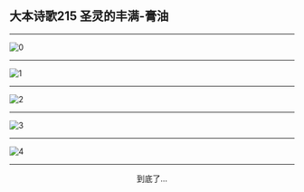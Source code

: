 
## 大本诗歌215 圣灵的丰满-膏油
        
<div id="aplayer0"></div>

---

<img alt="0" data-original="/data/d0214/0">

---

<img alt="1" data-original="/data/d0214/1">

---

<img alt="2" data-original="/data/d0214/2">

---

<img alt="3" data-original="/data/d0214/3">

---

<img alt="4" data-original="/data/d0214/4">

---

<p style="text-align: center">到底了...</p>

<script src="/js/dist-view.js"></script>

<script>
MAIN.id = 'd0214';
        
const ap0 = new APlayer({
    container: document.getElementById('aplayer0'),
    volume: 1,
    loop: 'none',
    preload: 'none',
    audio: [{
        name: '大本诗歌215.mp3',
        artist: '大本诗歌',
        url: 'https://res.wx.qq.com/voice/getvoice?mediaid=MzI0NTk3MDM5M18yMjQ3NDkwMjY0',
        cover: '/favicon'
    }]
});
</script>
